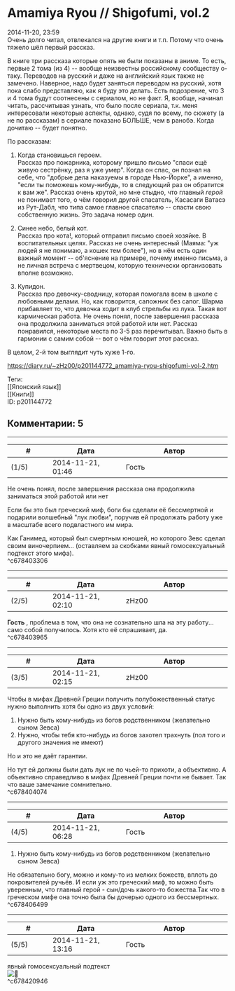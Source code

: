 Amamiya Ryou // Shigofumi, vol.2
================================

  
2014-11-20, 23:59  
 Очень долго читал, отвлекался на другие книги и т.п. Потому что очень тяжело шёл первый рассказ.   
   
 В книге три рассказа которые опять не были показаны в аниме. То есть, первые 2 тома (из 4) -- вообще неизвестны российскому сообществу о-таку. Переводов на русский и даже на английский язык также не замечено. Наверное, надо будет заняться переводом на русский, хотя пока слабо представляю, как я буду это делать. Есть подозрение, что 3 и 4 тома будут соотнесены с сериалом, но не факт. Я, вообще, начинал читать, рассчитывая узнать, что было после сериала, т.к. меня интересовали некоторые аспекты, однако, судя по всему, по сюжету (а не по рассказам) в сериале показано БОЛЬШЕ, чем в ранобэ. Когда дочитаю -- будет понятно.   
   
 По рассказам:   
 1. Когда становишься героем.   
 Рассказ про пожарника, которому пришло письмо "спаси ещё живую сестрёнку, раз я уже умер". Когда он спас, он познал на себе, что "добрые дела наказуемы в городе Нью-Йорке", а именно, "если ты поможешь кому-нибудь, то в следующий раз он обратится к вам же". Рассказ очень крутой, но мне стыдно, что главный  *герой*  не понимает того, о чём говорил другой спасатель, Касасаги Ватасэ из Рут-Дабл, что типа самое главное спасателю -- спасти свою собственную жизнь. Это задача номер один.   
   
 2. Синее небо, белый кот.   
 Рассказ про кота!, который отправил письмо своей хозяйке. В воспитательных целях. Рассказ не очень интересный (Маяма: "уж людей я не понимаю, а кошек тем более"), но в нём есть один важный момент -- об'яснение на примере, почему именно письма, а не личная встреча с мертвецом, которую технически организовать вполне возможно.   
   
 3. Купидон.   
 Рассказ про девочку-сводницу, которая помогала всем в школе с любовными делами. Но, как говорится, сапожник без сапог. Шарма прибавляет то, что девочка ходит в клуб стрельбы из лука. Такая вот кармическая работа. Не очень понял, после завершения рассказа она продолжила заниматься этой работой или нет. Рассказ понравился, некоторые места по 3-5 раз перечитывал. Важно быть в гармонии с самим собой -- вот о чём говорит этот рассказ.   
   
 В целом, 2-й том выглядит чуть хуже 1-го.   
  
<https://diary.ru/~zHz00/p201144772_amamiya-ryou-shigofumi-vol-2.htm>  
  
Теги:  
[[Японский язык]]  
[[Книги]]  
ID: p201144772  


Комментарии: 5
--------------

  


---



|         #         |              Дата              |                     Автор                     |           ID           |
| --- | --- | --- | --- |
| (1/5) | 2014-11-21, 01:46 | Гость | c678403306 |

  
  Не очень понял, после завершения рассказа она продолжила заниматься этой работой или нет    
   
 Если бы это был греческий миф, боги бы сделали её бессмертной и подарили волшебный "лук любви", поручив ей продолжать работу уже в масштабе всего подвластного им мира.   
   
 Как Ганимед, который был смертным юношей, но которого Зевс сделал своим виночерпием... (оставляем за скобками явный гомосексуальный подтекст этого мифа).   
 ^c678403306

---



|         #         |              Дата              |                     Автор                     |           ID           |
| --- | --- | --- | --- |
| (2/5) | 2014-11-21, 02:10 | zHz00 | c678403965 |

  
  **Гость**  , проблема в том, что она не сознательно шла на эту работу... само собой получилось. Хотя кто её спрашивает, да.   
 ^c678403965

---



|         #         |              Дата              |                     Автор                     |           ID           |
| --- | --- | --- | --- |
| (3/5) | 2014-11-21, 02:15 | zHz00 | c678404074 |

  
 Чтобы в мифах Древней Греции получить полубожественный статус нужно выполнить хотя бы одно из двух условий:   
 1) Нужно быть кому-нибудь из богов родственником (желательно сыном Зевса)   
 2) Нужно, чтобы тебя кто-нибудь из богов захотел трахнуть (пол того и другого значения не имеют)   
   
 Но и это не даёт гарантии.   
   
 Но тут ей должны были дать лук не по чьей-то прихоти, а объективно. А объективно справедливо в мифах Древней Греции почти не бывает. Так что ваше замечание сомнительно.   
 ^c678404074

---



|         #         |              Дата              |                     Автор                     |           ID           |
| --- | --- | --- | --- |
| (4/5) | 2014-11-21, 06:28 | Гость | c678406499 |

  
  1) Нужно быть кому-нибудь из богов родственником (желательно сыном Зевса)    
   
 Не обязательно богу, можно и кому-то из мелких божеств, вплоть до покровителей ручьёв. И если уж это греческий миф, то можно быть уверенным, что главный герой - сын/дочь какого-то божества.Так что в греческом мифе она точно была бы дочерью одного из бессмертных.   
 ^c678406499

---



|         #         |              Дата              |                     Автор                     |           ID           |
| --- | --- | --- | --- |
| (5/5) | 2014-11-21, 13:16 | Гость | c678420946 |

  
   явный гомосексуальный подтекст    
 ![:facepalm:](http://static.diary.ru/userdir/0/0/6/7/0067/67280105.gif)    
 ^c678420946